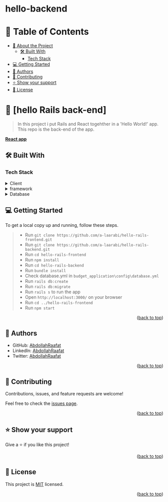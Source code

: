 # hello-backend
</div>

<!-- TABLE OF CONTENTS -->

# 📗 Table of Contents

- [📖 About the Project](#about-project)
  - [🛠 Built With](#built-with)
    - [Tech Stack](#tech-stack)
- [💻 Getting Started](#getting-started)
- [👥 Authors](#authors)
- [🤝 Contributing](#contributing)
- [⭐️ Show your support](#support)
- [📝 License](#license)

<!-- PROJECT DESCRIPTION -->

# 📖 [hello Rails back-end] <a name="about-project"></a>

> In this project i put Rails and React togehther in a 'Hello World!' app. This repo is the back-end of the app.

 **[React app](https://github.com/AbdollahRaafat/hello-frontend)**

## 🛠 Built With <a name="built-with"></a>

### Tech Stack <a name="tech-stack"></a>

<details>
  <summary>Client</summary>
  <ul>
    <li><a href="https://reactjs.org/">React.js</a></li>
  </ul>
</details>

<details>
  <summary>framework</summary>
  <ul>
    <li><a href="https://rubyonrails.org/">Ruby on Rails (RoR)</a></li>
  </ul>
</details>

<details>
<summary>Database</summary>
  <ul>
    <li><a href="https://www.postgresql.org/">PostgreSQL</a></li>
  </ul>
</details>

<!-- GETTING STARTED -->

## 💻 Getting Started <a name="getting-started"></a>

To get a local copy up and running, follow these steps.

> - Run `git clone https://github.com/a-laarabi/hello-rails-frontend.git`
> - Run `git clone https://github.com/a-laarabi/hello-rails-backend.git`
> - Run `cd hello-rails-frontend`
> - Run `npm install`
> - Run `cd hello-rails-backend`
> - Run `bundle install`
> - Check database.yml in `budget_application\config\database.yml`
> - Run `rails db:create`
> - Run `rails db:migrate`
> - Run `rails s` to run the app
> - Open `http://localhost:3000/` on your browser
> - Run `cd ../hello-rails-frontend`
> - Run `npm start`

<p align="right">(<a href="#readme-top">back to top</a>)</p>

<!-- AUTHORS -->

## 👥 Authors


- GitHub: [AbdollahRaafat](https://github.com/AbdollahRaafat)
- LinkedIn: [AbdollahRaafat](https://www.linkedin.com/in/abdollah-raafat-886059221/)
- Twitter: [AbdollahRaafat](https://twitter.com/abdollah_raafat)


<p align="right">(<a href="#readme-top">back to top</a>)</p>

<!-- CONTRIBUTING -->

## 🤝 Contributing <a name="contributing"></a>

Contributions, issues, and feature requests are welcome!

Feel free to check the [issues page](https://github.com/AbdollahRaafat/hello-backend/issues).

<p align="right">(<a href="#readme-top">back to top</a>)</p>

<!-- SUPPORT -->

## ⭐️ Show your support <a name="support"></a>

Give a ⭐️ if you like this project!

<p align="right">(<a href="#readme-top">back to top</a>)</p>

<!-- LICENSE -->

## 📝 License <a name="license"></a>

This project is [MIT](./LICENSE) licensed.

<p align="right">(<a href="#readme-top">back to top</a>)</p>
